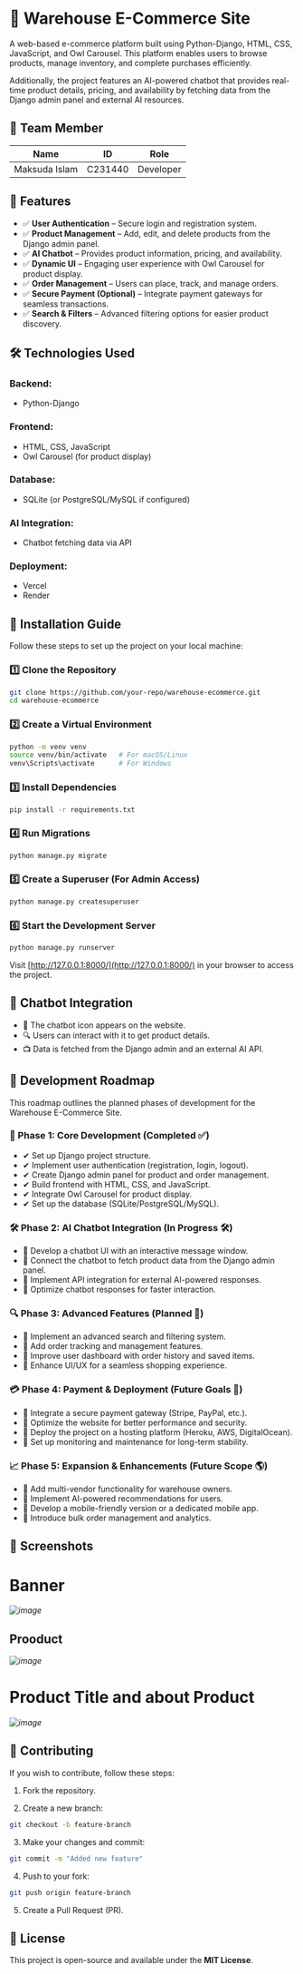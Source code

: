 # 🏪 Warehouse E-Commerce Site
A web-based e-commerce platform built using Python-Django, HTML, CSS, JavaScript, and Owl Carousel. This platform enables users to browse products, manage inventory, and complete purchases efficiently.

Additionally, the project features an AI-powered chatbot that provides real-time product details, pricing, and availability by fetching data from the Django admin panel and external AI resources.

## 👥 Team Member
| Name            | ID       | Role      |
|---------------|---------|-----------|
| Maksuda Islam | C231440 | Developer |

## 🚀 Features
- ✅ **User Authentication** – Secure login and registration system.
- ✅ **Product Management** – Add, edit, and delete products from the Django admin panel.
- ✅ **AI Chatbot** – Provides product information, pricing, and availability.
- ✅ **Dynamic UI** – Engaging user experience with Owl Carousel for product display.
- ✅ **Order Management** – Users can place, track, and manage orders.
- ✅ **Secure Payment (Optional)** – Integrate payment gateways for seamless transactions.
- ✅ **Search & Filters** – Advanced filtering options for easier product discovery.

## 🛠️ Technologies Used
### Backend:
- Python-Django

### Frontend:
- HTML, CSS, JavaScript
- Owl Carousel (for product display)

### Database:
- SQLite (or PostgreSQL/MySQL if configured)

### AI Integration:
- Chatbot fetching data via API

### Deployment:
- Vercel
- Render

## 📌 Installation Guide
Follow these steps to set up the project on your local machine:

### 1️⃣ Clone the Repository
```bash
git clone https://github.com/your-repo/warehouse-ecommerce.git
cd warehouse-ecommerce
```

### 2️⃣ Create a Virtual Environment
```bash
python -m venv venv
source venv/bin/activate   # For macOS/Linux
venv\Scripts\activate      # For Windows
```

### 3️⃣ Install Dependencies
```bash
pip install -r requirements.txt
```

### 4️⃣ Run Migrations
```bash
python manage.py migrate
```

### 5️⃣ Create a Superuser (For Admin Access)
```bash
python manage.py createsuperuser
```

### 6️⃣ Start the Development Server
```bash
python manage.py runserver
```
Visit [http://127.0.0.1:8000/](http://127.0.0.1:8000/) in your browser to access the project.

## 🤖 Chatbot Integration
- 💬 The chatbot icon appears on the website.
- 🔍 Users can interact with it to get product details.
- 📺 Data is fetched from the Django admin and an external AI API.

## 📍 Development Roadmap
This roadmap outlines the planned phases of development for the Warehouse E-Commerce Site.

### 🚀 Phase 1: Core Development (Completed ✅)
- ✔ Set up Django project structure.
- ✔ Implement user authentication (registration, login, logout).
- ✔ Create Django admin panel for product and order management.
- ✔ Build frontend with HTML, CSS, and JavaScript.
- ✔ Integrate Owl Carousel for product display.
- ✔ Set up the database (SQLite/PostgreSQL/MySQL).

### 🛠️ Phase 2: AI Chatbot Integration (In Progress 🛠️)
- 🔹 Develop a chatbot UI with an interactive message window.
- 🔹 Connect the chatbot to fetch product data from the Django admin panel.
- 🔹 Implement API integration for external AI-powered responses.
- 🔹 Optimize chatbot responses for faster interaction.

### 🔍 Phase 3: Advanced Features (Planned 💟)
- 🔹 Implement an advanced search and filtering system.
- 🔹 Add order tracking and management features.
- 🔹 Improve user dashboard with order history and saved items.
- 🔹 Enhance UI/UX for a seamless shopping experience.

### 💳 Phase 4: Payment & Deployment (Future Goals 🚀)
- 🔹 Integrate a secure payment gateway (Stripe, PayPal, etc.).
- 🔹 Optimize the website for better performance and security.
- 🔹 Deploy the project on a hosting platform (Heroku, AWS, DigitalOcean).
- 🔹 Set up monitoring and maintenance for long-term stability.

### 📈 Phase 5: Expansion & Enhancements (Future Scope 🌎)
- 🔹 Add multi-vendor functionality for warehouse owners.
- 🔹 Implement AI-powered recommendations for users.
- 🔹 Develop a mobile-friendly version or a dedicated mobile app.
- 🔹 Introduce bulk order management and analytics.

## 📸 Screenshots
# Banner
*![image](https://github.com/user-attachments/assets/d97a12d6-95c4-43e0-9ec3-ac14ab80211b)*
## Prooduct
*![image](https://github.com/user-attachments/assets/358fd522-5ea2-4530-89db-80f36d6fe070)*
# Product Title and about Product
*![image](https://github.com/user-attachments/assets/1131676b-61c1-4fd2-a17d-568d63df9902)*



## 📌 Contributing
If you wish to contribute, follow these steps:

1. Fork the repository.

2. Create a new branch:
```bash
git checkout -b feature-branch
```

3. Make your changes and commit:
```bash
git commit -m "Added new feature"
```

4. Push to your fork:
```bash
git push origin feature-branch
```

5. Create a Pull Request (PR).

## 📝 License
This project is open-source and available under the **MIT License**.
